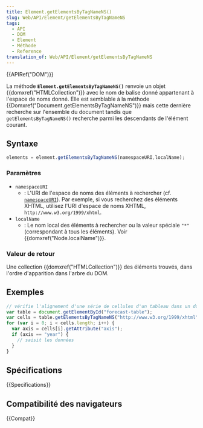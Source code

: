 ```yaml
---
title: Element.getElementsByTagNameNS()
slug: Web/API/Element/getElementsByTagNameNS
tags:
  - API
  - DOM
  - Element
  - Méthode
  - Reference
translation_of: Web/API/Element/getElementsByTagNameNS
---
```

{{APIRef("DOM")}}

La méthode **`Element.getElementsByTagNameNS()`** renvoie un objet {{domxref("HTMLCollection")}} avec le nom de balise donné appartenant à l'espace de noms donné. Elle est semblable à la méthode {{Domxref("Document.getElementsByTagNameNS")}} mais cette dernière recherche sur l'ensemble du document tandis que `getElementsByTagNameNS()` recherche parmi les descendants de l'élément courant.

## Syntaxe

```js
elements = element.getElementsByTagNameNS(namespaceURI,localName);
```

### Paramètres

- `namespaceURI`
  - : L'URI de l'espace de noms des éléments à rechercher (cf. [`namespaceURI`](/fr/docs/Web/API/Element/namespaceURI)). Par exemple, si vous recherchez des éléments XHTML, utilisez l'URI d'espace de noms XHTML, `http://www.w3.org/1999/xhtml`.
- `localName`
  - : Le nom local des éléments à rechercher ou la valeur spéciale `"*"` (correspondant à tous les éléments). Voir {{domxref("Node.localName")}}.

### Valeur de retour

Une collection {{domxref("HTMLCollection")}} des éléments trouvés, dans l'ordre d'apparition dans l'arbre du DOM.

## Exemples

```js
// vérifie l'alignement d'une série de cellules d'un tableau dans un document XHTML.
var table = document.getElementById("forecast-table");
var cells = table.getElementsByTagNameNS("http://www.w3.org/1999/xhtml", "td");
for (var i = 0; i < cells.length; i++) {
  var axis = cells[i].getAttribute("axis");
  if (axis == "year") {
    // saisit les données
  }
}
```

## Spécifications

{{Specifications}}

## Compatibilité des navigateurs

{{Compat}}
